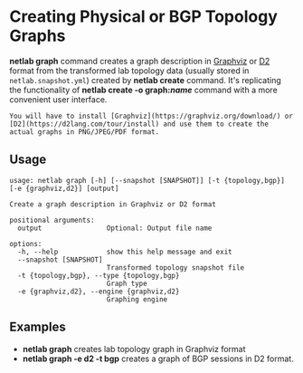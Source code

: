 # Creating Physical or BGP Topology Graphs

**netlab graph** command creates a graph description in [Graphviz](https://graphviz.org/) or [D2](https://d2lang.com/) format from the transformed lab topology data (usually stored in `netlab.snapshot.yml`) created by **netlab create** command. It's replicating the functionality of **netlab create -o graph:_name_** command with a more convenient user interface. 

```{note}
You will have to install [Graphviz](https://graphviz.org/download/) or [D2](https://d2lang.com/tour/install) and use them to create the actual graphs in PNG/JPEG/PDF format.
```

## Usage

```text
usage: netlab graph [-h] [--snapshot [SNAPSHOT]] [-t {topology,bgp}] [-e {graphviz,d2}] [output]

Create a graph description in Graphviz or D2 format

positional arguments:
  output                Optional: Output file name

options:
  -h, --help            show this help message and exit
  --snapshot [SNAPSHOT]
                        Transformed topology snapshot file
  -t {topology,bgp}, --type {topology,bgp}
                        Graph type
  -e {graphviz,d2}, --engine {graphviz,d2}
                        Graphing engine
```

## Examples

* **netlab graph** creates lab topology graph in Graphviz format
* **netlab graph -e d2 -t bgp** creates a graph of BGP sessions in D2 format.
